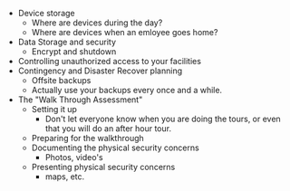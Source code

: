   * Device storage
    * Where are devices during the day?
	* Where are devices when an emloyee goes home?
  * Data Storage and security
    * Encrypt and shutdown
  * Controlling unauthorized access to your facilities
  * Contingency and Disaster Recover planning
    * Offsite backups
	* Actually use your backups every once and a while.
  * The "Walk Through Assessment"
    * Setting it up
	  * Don't let everyone know when you are doing the tours, or even that you will do an after hour tour.
    * Preparing for the walkthrough
    * Documenting the physical security concerns
      * Photos, video's
    * Presenting physical security concerns
	  * maps, etc.
